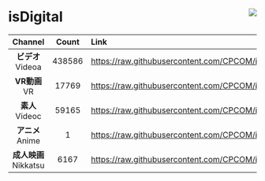 # isDigital <img align="right" src="https://img.shields.io/github/last-commit/CPCOM/isDigital"/>  
  
| Channel | Count | Link |  
| :-----: | :---: | :--- |  
|**ビデオ**<br />Videoa | 438586 | https://raw.githubusercontent.com/CPCOM/isDigital/main/Videoa.txt |  
|**VR動画**<br />VR | 17769 | https://raw.githubusercontent.com/CPCOM/isDigital/main/VR.txt |  
|**素人**<br />Videoc | 59165 | https://raw.githubusercontent.com/CPCOM/isDigital/main/Videoc.txt |  
|**アニメ**<br />Anime | 1 | https://raw.githubusercontent.com/CPCOM/isDigital/main/Anime.txt |  
|**成人映画**<br />Nikkatsu | 6167 | https://raw.githubusercontent.com/CPCOM/isDigital/main/Nikkatsu.txt |  